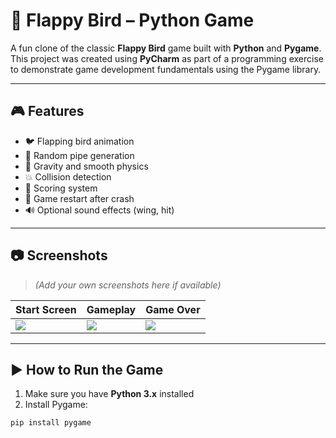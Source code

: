 # 🐤 Flappy Bird – Python Game

A fun clone of the classic **Flappy Bird** game built with **Python** and **Pygame**.  
This project was created using **PyCharm** as part of a programming exercise to demonstrate game development fundamentals using the Pygame library.

---

## 🎮 Features

- 🐦 Flapping bird animation
- 🧱 Random pipe generation
- 🧲 Gravity and smooth physics
- 💥 Collision detection
- 🎯 Scoring system
- 🔁 Game restart after crash
- 🔊 Optional sound effects (wing, hit)

---

## 📷 Screenshots

> *(Add your own screenshots here if available)*

| Start Screen | Gameplay | Game Over |
|--------------|----------|------------|
| ![](screenshots/start.png) | ![](screenshots/gameplay.png) | ![](screenshots/gameover.png) |

---

## ▶️ How to Run the Game

1. Make sure you have **Python 3.x** installed
2. Install Pygame:

```bash
pip install pygame
